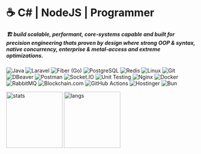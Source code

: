 # ☕ C# | NodeJS | Programmer

##### 🏗️ build scalable, performant, core-systems capable and built for precision engineering thats proven by design where strong OOP & syntax, native concurrency, enterprise & metal-access and extreme optimizations.

![Java](https://img.shields.io/badge/Java-%23F1413D.svg?logo=openjdk&logoColor=white&style=for-the-badge)
![Laravel](https://img.shields.io/badge/Laravel-EB6A4A?logo=laravel&logoColor=white&style=for-the-badge)
![Fiber (Go)](https://img.shields.io/badge/Fiber-%2300ADD8.svg?logo=go&logoColor=white&style=for-the-badge)
![PostgreSQL](https://img.shields.io/badge/PostgreSQL-316192?logo=postgresql&logoColor=white&style=for-the-badge)
![Redis](https://img.shields.io/badge/Redis-DC382D?logo=redis&logoColor=white&style=for-the-badge)
![Linux](https://img.shields.io/badge/Linux-%23FCC624?logo=linux&logoColor=black&style=for-the-badge)
![Git](https://img.shields.io/badge/Git-%23F1502F?logo=git&logoColor=white&style=for-the-badge)
![DBeaver](https://img.shields.io/badge/DBeaver-%234A90E2?logo=dbeaver&logoColor=white&style=for-the-badge)
![Postman](https://img.shields.io/badge/Postman-%23FF6C37?logo=postman&logoColor=white&style=for-the-badge)
![Socket.IO](https://img.shields.io/badge/Socket.IO-%23B0B0B0?logo=socketdotio&logoColor=black&style=for-the-badge)
![Unit Testing](https://img.shields.io/badge/Unit%20Testing-%23FF5722?logo=jest&logoColor=white&style=for-the-badge)
![Nginx](https://img.shields.io/badge/Nginx-%23009639?logo=nginx&logoColor=white&style=for-the-badge)
![Docker](https://img.shields.io/badge/Docker-%232496ED?logo=docker&logoColor=white&style=for-the-badge)
![RabbitMQ](https://img.shields.io/badge/RabbitMQ-%23FF6600?logo=rabbitmq&logoColor=white&style=for-the-badge)
![Blockchain.com](https://img.shields.io/badge/Blockchain.com-121D33?logo=blockchaindotcom&logoColor=fff&style=for-the-badge)
![GitHub Actions](https://img.shields.io/badge/GitHub_Actions-2088FF?logo=github-actions&logoColor=white&style=for-the-badge)
![Hostinger](https://img.shields.io/badge/Hostinger-673DE6?logo=hostinger&logoColor=white&style=for-the-badge)
![Bun](https://img.shields.io/badge/Bun-282a36?logo=bun&logoColor=fbf0df&style=for-the-badge)
<p align="left">
  <img src="https://github-readme-stats.vercel.app/api?username=dhimasarista&show_icons=true&theme=radical" alt="stats" height="150"/>
  <img src="https://github-readme-stats.vercel.app/api/top-langs/?username=dhimasarista&layout=compact&theme=radical" alt="langs" height="150"/>
</p>



<!--
| Core | Corework | Proficiencies |
|-------------------------|----------------------|----------------------|
| ![C#](https://custom-icon-badges.demolab.com/badge/CSharp-%23E0559F.svg?logo=cshrp&logoColor=white&style=for-the-badge) ![Java](https://img.shields.io/badge/Java-%23F1413D.svg?logo=openjdk&logoColor=white&style=for-the-badge) | ![NodeJS](https://img.shields.io/badge/NodeJS-339933.svg?logo=node.js&logoColor=white&style=for-the-badge) | ![Laravel](https://img.shields.io/badge/Laravel-EB6A4A?logo=laravel&logoColor=white&style=for-the-badge) ![Go](https://img.shields.io/badge/Fiber-%2300ADD8.svg?logo=go&logoColor=white&style=for-the-badge)	![React Native](https://img.shields.io/badge/react_native-%2320232a.svg?style=for-the-badge&logo=react&logoColor=%2361DAFB) |

![MSSQL](https://custom-icon-badges.demolab.com/badge/MSSQL-EB5A5A.svg?logo=mssql&logoColor=white)
[![LinkedIn](https://custom-icon-badges.demolab.com/badge/LinkedIn-0A66C2?logo=linkedin-white&logoColor=fff)](https://www.linkedin.com/in/dhimasarista/)
[![Instagram Badge](https://img.shields.io/badge/-Instagram-purple?logo=instagram&logoColor=white&link=https://instagram.com/codedhims/)](https://www.instagram.com/codedhims)
[![Gmail](https://img.shields.io/badge/-Gmail-c14438?style=flat&logo=Gmail&logoColor=white)](mailto:mdhimasarista@gmail.com)
[![Website Badge](https://img.shields.io/badge/-Website-c14438?style=flat&logo=Google-Chrome&logoColor=white&link=https://dhimasarista.github.io)](https://dhimasarista.github.io)
[![Github](https://img.shields.io/github/followers/dhimasarista?label=Follow&style=social)](https://github.com/dhimasarista)
